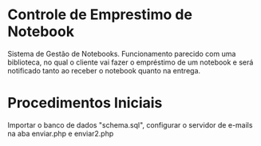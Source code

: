 # Controle de Emprestimo de Notebook   
Sistema de Gestão de Notebooks. Funcionamento parecido com uma biblioteca, no qual o cliente vai fazer o empréstimo de um notebook e será notificado tanto ao receber o notebook quanto na entrega. 

# Procedimentos Iniciais   
Importar o banco de dados "schema.sql", configurar o servidor de e-mails na aba enviar.php e enviar2.php

